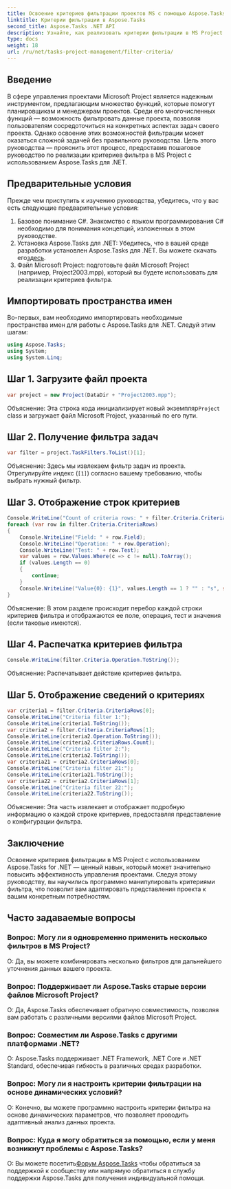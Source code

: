 ```yaml
---
title: Освоение критериев фильтрации проектов MS с помощью Aspose.Tasks
linktitle: Критерии фильтрации в Aspose.Tasks
second_title: Aspose.Tasks .NET API
description: Узнайте, как реализовать критерии фильтрации в MS Project с помощью Aspose.Tasks для .NET. Повысьте эффективность управления проектами с помощью целевого анализа данных.
type: docs
weight: 18
url: /ru/net/tasks-project-management/filter-criteria/
---
```

## Введение
В сфере управления проектами Microsoft Project является надежным инструментом, предлагающим множество функций, которые помогут планировщикам и менеджерам проектов. Среди его многочисленных функций — возможность фильтровать данные проекта, позволяя пользователям сосредоточиться на конкретных аспектах задач своего проекта. Однако освоение этих возможностей фильтрации может оказаться сложной задачей без правильного руководства. Цель этого руководства — прояснить этот процесс, предоставив пошаговое руководство по реализации критериев фильтра в MS Project с использованием Aspose.Tasks для .NET.
## Предварительные условия
Прежде чем приступить к изучению руководства, убедитесь, что у вас есть следующие предварительные условия:
1. Базовое понимание C#. Знакомство с языком программирования C# необходимо для понимания концепций, изложенных в этом руководстве.
2.  Установка Aspose.Tasks для .NET: Убедитесь, что в вашей среде разработки установлен Aspose.Tasks для .NET. Вы можете скачать его[здесь](https://releases.aspose.com/tasks/net/).
3. Файл Microsoft Project: подготовьте файл Microsoft Project (например, Project2003.mpp), который вы будете использовать для реализации критериев фильтра.

## Импортировать пространства имен
Во-первых, вам необходимо импортировать необходимые пространства имен для работы с Aspose.Tasks для .NET. Следуй этим шагам:

```csharp
using Aspose.Tasks;
using System;
using System.Linq;

```

## Шаг 1. Загрузите файл проекта
```csharp
var project = new Project(DataDir + "Project2003.mpp");
```
 Объяснение: Эта строка кода инициализирует новый экземпляр`Project` class и загружает файл Microsoft Project, указанный по его пути.
## Шаг 2. Получение фильтра задач
```csharp
var filter = project.TaskFilters.ToList()[1];
```
Объяснение: Здесь мы извлекаем фильтр задач из проекта. Отрегулируйте индекс (`[1]`) согласно вашему требованию, чтобы выбрать нужный фильтр.
## Шаг 3. Отображение строк критериев
```csharp
Console.WriteLine("Count of criteria rows: " + filter.Criteria.CriteriaRows.Count);
foreach (var row in filter.Criteria.CriteriaRows)
{
    Console.WriteLine("Field: " + row.Field);
    Console.WriteLine("Operation: " + row.Operation);
    Console.WriteLine("Test: " + row.Test);
    var values = row.Values.Where(c => c != null).ToArray();
    if (values.Length == 0)
    {
        continue;
    }
    Console.WriteLine("Value{0}: {1}", values.Length == 1 ? "" : "s", string.Join(", ", values));
}
```
Объяснение: В этом разделе происходит перебор каждой строки критериев фильтра и отображаются ее поле, операция, тест и значения (если таковые имеются).
## Шаг 4. Распечатка критериев фильтра
```csharp
Console.WriteLine(filter.Criteria.Operation.ToString());
```
Объяснение: Распечатывает действие критериев фильтра.
## Шаг 5. Отображение сведений о критериях
```csharp
var criteria1 = filter.Criteria.CriteriaRows[0];
Console.WriteLine("Criteria filter 1:");
Console.WriteLine(criteria1.ToString());
var criteria2 = filter.Criteria.CriteriaRows[1];
Console.WriteLine(criteria2.Operation.ToString());
Console.WriteLine(criteria2.CriteriaRows.Count);
Console.WriteLine("Criteria filter 2:");
Console.WriteLine(criteria2.ToString());
var criteria21 = criteria2.CriteriaRows[0];
Console.WriteLine("Criteria filter 21:");
Console.WriteLine(criteria21.ToString());
var criteria22 = criteria2.CriteriaRows[1];
Console.WriteLine("Criteria filter 22:");
Console.WriteLine(criteria22.ToString());
```
Объяснение: Эта часть извлекает и отображает подробную информацию о каждой строке критериев, предоставляя представление о конфигурации фильтра.

## Заключение
Освоение критериев фильтрации в MS Project с использованием Aspose.Tasks for .NET — ценный навык, который может значительно повысить эффективность управления проектами. Следуя этому руководству, вы научились программно манипулировать критериями фильтра, что позволит вам адаптировать представления проекта к вашим конкретным потребностям.
## Часто задаваемые вопросы
### Вопрос: Могу ли я одновременно применить несколько фильтров в MS Project?
О: Да, вы можете комбинировать несколько фильтров для дальнейшего уточнения данных вашего проекта.
### Вопрос: Поддерживает ли Aspose.Tasks старые версии файлов Microsoft Project?
О: Да, Aspose.Tasks обеспечивает обратную совместимость, позволяя вам работать с различными версиями файлов Microsoft Project.
### Вопрос: Совместим ли Aspose.Tasks с другими платформами .NET?
О: Aspose.Tasks поддерживает .NET Framework, .NET Core и .NET Standard, обеспечивая гибкость в различных средах разработки.
### Вопрос: Могу ли я настроить критерии фильтрации на основе динамических условий?
О: Конечно, вы можете программно настроить критерии фильтра на основе динамических параметров, что позволяет проводить адаптивный анализ данных проекта.
### Вопрос: Куда я могу обратиться за помощью, если у меня возникнут проблемы с Aspose.Tasks?
 О: Вы можете посетить[Форум Aspose.Tasks](https://forum.aspose.com/c/tasks/15) чтобы обратиться за поддержкой к сообществу или напрямую обратиться в службу поддержки Aspose.Tasks для получения индивидуальной помощи.
